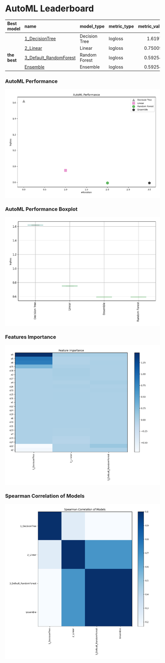 # AutoML Leaderboard

| Best model   | name                                                       | model_type    | metric_type   |   metric_value |   train_time |
|:-------------|:-----------------------------------------------------------|:--------------|:--------------|---------------:|-------------:|
|              | [1_DecisionTree](1_DecisionTree/README.md)                 | Decision Tree | logloss       |       1.61974  |         8.05 |
|              | [2_Linear](2_Linear/README.md)                             | Linear        | logloss       |       0.750095 |         4.62 |
| **the best** | [3_Default_RandomForest](3_Default_RandomForest/README.md) | Random Forest | logloss       |       0.592545 |         2.81 |
|              | [Ensemble](Ensemble/README.md)                             | Ensemble      | logloss       |       0.592545 |         0.5  |

### AutoML Performance
![AutoML Performance](ldb_performance.png)

### AutoML Performance Boxplot
![AutoML Performance Boxplot](ldb_performance_boxplot.png)

### Features Importance
![features importance across models](features_heatmap.png)



### Spearman Correlation of Models
![models spearman correlation](correlation_heatmap.png)

